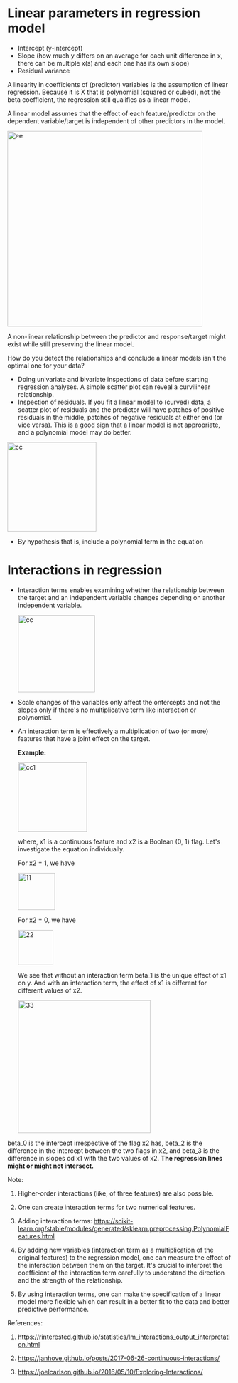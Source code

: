 # Linear parameters in regression model

- Intercept (y-intercept)
- Slope (how much y differs on an average for each unit difference in x, there can be multiple x(s) and each one has its own slope)
- Residual variance

A linearity in coefficients of (predictor) variables is the assumption of linear regression. Because it is X that is polynomial (squared or cubed), not the beta coefficient, the regression still qualifies as a linear model. 

A linear model assumes that the effect of each feature/predictor on the dependent variable/target is independent of other predictors in the model. 

<img width="439" alt="ee" src="https://github.com/user-attachments/assets/f6929675-01a4-4649-96a5-dda37ca6b2da" />


A non-linear relationship between the predictor and response/target might exist while still preserving the linear model. 

How do you detect the relationships and conclude a linear models isn't the optimal one for your data?

- Doing univariate and bivariate inspections of data before starting regression analyses. A simple scatter plot can reveal a curvilinear relationship.
- Inspection of residuals.  If you fit a linear model to (curved) data, a scatter plot of residuals and the predictor will have patches of positive residuals in the middle, patches of negative residuals at either end (or vice versa).  This is a good sign that a linear model is not appropriate, and a polynomial model may do better.

<img width="200" alt="cc" src="https://github.com/user-attachments/assets/5ff78351-e466-4763-9a45-9060b20d7a4a" />

  
- By hypothesis that is, include a polynomial term in the equation

# Interactions in regression

- Interaction terms enables examining whether the relationship between the target and an independent variable changes depending on another independent variable.

  <img width="173" alt="cc" src="https://github.com/user-attachments/assets/1cf81cc9-b6b9-407e-a29b-3a360e8516d3" />


- Scale changes of the variables only affect the ontercepts and not the slopes only if there's no multiplicative term like interaction or polynomial.

- An interaction term is effectively a multiplication of two (or more) features that have a joint effect on the target.

  **Example:**

  <img width="155" alt="cc1" src="https://github.com/user-attachments/assets/ae569e5b-8274-48fa-aae8-38652663a226" />

  where, x1 is a continuous feature and x2 is a Boolean (0, 1) flag. Let's investigate the equation individually.

  For x2 = 1, we have

  <img width="83" alt="11" src="https://github.com/user-attachments/assets/87558bfa-ee7e-4889-ab34-ee505dd005d9" />

  For x2 = 0, we have

  
  <img width="79" alt="22" src="https://github.com/user-attachments/assets/20b27523-dbf0-45a7-ac01-5918afc24cd8" />


  We see that without an interaction term beta_1 is the unique effect of x1 on y. And with an interaction term, the effect of x1 is different for different values of x2.

   <img width="298" alt="33" src="https://github.com/user-attachments/assets/5c0799bf-ea4b-49a9-bad1-d73a7a88bba4" />

beta_0 is the intercept irrespective of the flag x2 has, beta_2 is the difference in the intercept between the two flags in x2, and beta_3 is the difference in slopes od x1 with the two values of x2. **The regression lines might or might not intersect.**

Note:

1. Higher-order interactions (like, of three features) are also possible.

2. One can create interaction terms for two numerical features.

3. Adding interaction terms: https://scikit-learn.org/stable/modules/generated/sklearn.preprocessing.PolynomialFeatures.html

4. By adding new variables (interaction term as a multiplication of the original features) to the regression model, one can measure the effect of the interaction between them on the target. It's crucial to interpret the coefficient of the interaction term carefully to understand the direction and the strength of the relationship.

5. By using interaction terms, one can make the specification of a linear model more flexible which can result in a better fit to the data and better predictive performance.
   

References:

1. https://rinterested.github.io/statistics/lm_interactions_output_interpretation.html

2. https://janhove.github.io/posts/2017-06-26-continuous-interactions/

3. https://joelcarlson.github.io/2016/05/10/Exploring-Interactions/

   
   
   
